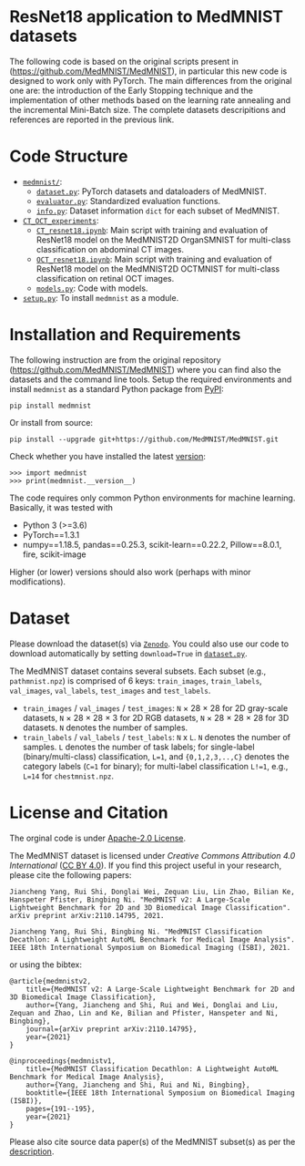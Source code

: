# ResNet18 application to MedMNIST datasets
The following code is based on the original scripts present in (https://github.com/MedMNIST/MedMNIST), in particular this new code is designed to work only with PyTorch. The main differences from the original one are: the introduction of the Early Stopping technique and the implementation of other methods based on the learning rate annealing and the incremental Mini-Batch size. The complete datasets descripitions and references are reported in the previous link.

# Code Structure
* [`medmnist/`](medmnist/):
    * [`dataset.py`](medmnist/dataset.py): PyTorch datasets and dataloaders of MedMNIST.
    * [`evaluator.py`](medmnist/evaluator.py): Standardized evaluation functions.
    * [`info.py`](medmnist/info.py): Dataset information `dict` for each subset of MedMNIST.
* [`CT_OCT_experiments`](CT_OCT_experiments/):
    * [`CT_resnet18.ipynb`](CT_OCT_experiments/CT_resnet18.ipynb): Main script with training and evaluation of ResNet18 model on the MedMNIST2D OrganSMNIST for multi-class classification on abdominal CT images.
    * [`OCT_resnet18.ipynb`](CT_OCT_experiments/OCT_resnet18.ipynb):  Main script with training and evaluation of ResNet18 model on the MedMNIST2D OCTMNIST for multi-class classification on retinal OCT images.
    * [`models.py`](CT_OCT_experiments/models.py): Code with models.
* [`setup.py`](setup.py): To install `medmnist` as a module.

# Installation and Requirements
The following instruction are from the original repository (https://github.com/MedMNIST/MedMNIST) where you can find also the datasets and the command line tools.
Setup the required environments and install `medmnist` as a standard Python package from [PyPI](https://pypi.org/project/medmnist/):

    pip install medmnist

Or install from source:

    pip install --upgrade git+https://github.com/MedMNIST/MedMNIST.git

Check whether you have installed the latest [version](medmnist/info.py):

    >>> import medmnist
    >>> print(medmnist.__version__)

The code requires only common Python environments for machine learning. Basically, it was tested with
* Python 3 (>=3.6)
* PyTorch\==1.3.1
* numpy\==1.18.5, pandas\==0.25.3, scikit-learn\==0.22.2, Pillow\==8.0.1, fire, scikit-image

Higher (or lower) versions should also work (perhaps with minor modifications). 

# Dataset

Please download the dataset(s) via [`Zenodo`](https://doi.org/10.5281/zenodo.5208230). You could also use our code to download automatically by setting `download=True` in [`dataset.py`](medmnist/dataset.py).

The MedMNIST dataset contains several subsets. Each subset (e.g., `pathmnist.npz`) is comprised of 6 keys: `train_images`, `train_labels`, `val_images`, `val_labels`, `test_images` and `test_labels`.
* `train_images` / `val_images` / `test_images`: `N` × 28 × 28 for 2D gray-scale datasets, `N` × 28 × 28 × 3 for 2D RGB datasets, `N` × 28 × 28 × 28 for 3D datasets. `N` denotes the number of samples.  
* `train_labels` / `val_labels` / `test_labels`: `N` x `L`. `N` denotes the number of samples. `L` denotes the number of task labels; for single-label (binary/multi-class) classification, `L=1`, and `{0,1,2,3,..,C}` denotes the category labels (`C=1` for binary); for multi-label classification `L!=1`, e.g., `L=14` for `chestmnist.npz`.

# License and Citation

The orginal code is under [Apache-2.0 License](./LICENSE).

The MedMNIST dataset is licensed under *Creative Commons Attribution 4.0 International* ([CC BY 4.0](https://creativecommons.org/licenses/by/4.0/)).
If you find this project useful in your research, please cite the following papers:

    Jiancheng Yang, Rui Shi, Donglai Wei, Zequan Liu, Lin Zhao, Bilian Ke, Hanspeter Pfister, Bingbing Ni. "MedMNIST v2: A Large-Scale Lightweight Benchmark for 2D and 3D Biomedical Image Classification". arXiv preprint arXiv:2110.14795, 2021.

    Jiancheng Yang, Rui Shi, Bingbing Ni. "MedMNIST Classification Decathlon: A Lightweight AutoML Benchmark for Medical Image Analysis". IEEE 18th International Symposium on Biomedical Imaging (ISBI), 2021.

or using the bibtex:

    @article{medmnistv2,
        title={MedMNIST v2: A Large-Scale Lightweight Benchmark for 2D and 3D Biomedical Image Classification},
        author={Yang, Jiancheng and Shi, Rui and Wei, Donglai and Liu, Zequan and Zhao, Lin and Ke, Bilian and Pfister, Hanspeter and Ni, Bingbing},
        journal={arXiv preprint arXiv:2110.14795},
        year={2021}
    }
     
    @inproceedings{medmnistv1,
        title={MedMNIST Classification Decathlon: A Lightweight AutoML Benchmark for Medical Image Analysis},
        author={Yang, Jiancheng and Shi, Rui and Ni, Bingbing},
        booktitle={IEEE 18th International Symposium on Biomedical Imaging (ISBI)},
        pages={191--195},
        year={2021}
    }

Please also cite source data paper(s) of the MedMNIST subset(s) as per the [description](https://medmnist.github.io/).
